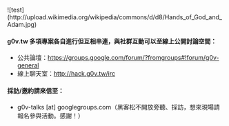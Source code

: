 <br>
![test](http://upload.wikimedia.org/wikipedia/commons/d/d8/Hands_of_God_and_Adam.jpg)

#### g0v.tw 多項專案各自進行但互相串連，與社群互動可以至線上公開討論空間：
* 公共論壇：https://groups.google.com/forum/?fromgroups#!forum/g0v-general
* 線上聊天室：http://hack.g0v.tw/irc

#### 採訪/邀約請來信至：
* g0v-talks [at] googlegroups.com（黑客松不開放旁聽、採訪，想來現場請報名參與活動。感謝！）

